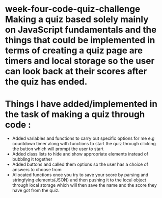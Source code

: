 # week-four-code-quiz-challenge Making a quiz based solely mainly on JavaScript fundamentals and the things that could be implemented in terms of creating a quiz page are timers and local storage so the user can look back at their scores after the quiz has ended.

# Things I have added/implemented in the task of making a quiz through code :

- Added variables and  functions to carry out specific options for me e.g countdown timer along with functions to start the quiz through clicking the button which will prompt the user to start
- Added class lists to hide and show appropriate elements instead of bubbling it together
- Added buttons and called them options so the user has a choice of answers to choose from
- Allocated functions once you try to save your score by parsing and stringfying elements(JSON) and then pushing it to the local object through local storage which will then save the name and the score they have got from the quiz.